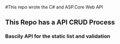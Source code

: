 #This repo wrote the C# and ASP.Core Web API
## This Repo has a API CRUD Process
### Bascily API for the static list and validation 
